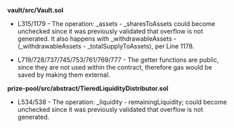 **vault/src/Vault.sol**
- L315/1179 - The operation: _assets - _sharesToAssets could become unchecked since it was previously validated that overflow is not generated. It also happens with _withdrawableAssets - (_withdrawableAssets - _totalSupplyToAssets), per Line 1178.

- L719/728/737/745/753/761/769/777 - The getter functions are public, since they are not used within the contract, therefore gas would be saved by making them external.


**prize-pool/src/abstract/TieredLiquidityDistributor.sol**
- L534/538 - The operation: _liquidity - remainingLiquidity; could become unchecked since it was previously validated that overflow is not generated.
